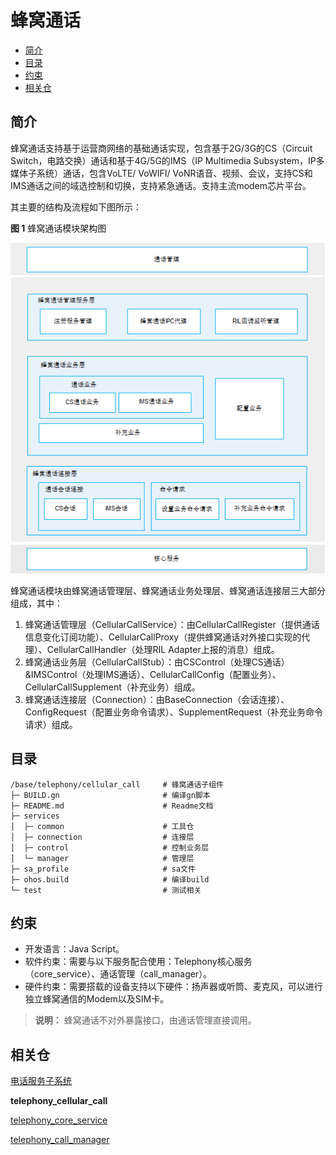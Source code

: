 # 蜂窝通话<a name="ZH-CN_TOPIC_0000001105379632"></a>

-   [简介](#section117mcpsimp)
-   [目录](#section127mcpsimp)
-   [约束](#section131mcpsimp)
-   [相关仓](#section204mcpsimp)

## 简介<a name="section117mcpsimp"></a>

蜂窝通话支持基于运营商网络的基础通话实现，包含基于2G/3G的CS（Circuit Switch，电路交换）通话和基于4G/5G的IMS（IP Multimedia Subsystem，IP多媒体子系统）通话，包含VoLTE/ VoWIFI/ VoNR语音、视频、会议，支持CS和IMS通话之间的域选控制和切换，支持紧急通话。支持主流modem芯片平台。

其主要的结构及流程如下图所示：

**图 1**  蜂窝通话模块架构图<a name="fig970511919486"></a>


![](figures/zh-cn_architecture-of-the-cellular-call-module.png)

蜂窝通话模块由蜂窝通话管理层、蜂窝通话业务处理层、蜂窝通话连接层三大部分组成，其中：

1.  蜂窝通话管理层（CellularCallService）：由CellularCallRegister（提供通话信息变化订阅功能）、CellularCallProxy（提供蜂窝通话对外接口实现的代理）、CellularCallHandler（处理RIL Adapter上报的消息）组成。
2.  蜂窝通话业务层（CellularCallStub）：由CSControl（处理CS通话）&IMSControl（处理IMS通话）、CellularCallConfig（配置业务）、CellularCallSupplement（补充业务）组成。
3.  蜂窝通话连接层（Connection）：由BaseConnection（会话连接）、ConfigRequest（配置业务命令请求）、SupplementRequest（补充业务命令请求）组成。

## 目录<a name="section127mcpsimp"></a>

```
/base/telephony/cellular_call     # 蜂窝通话子组件
├─ BUILD.gn                       # 编译gn脚本
├─ README.md                      # Readme文档
├─ services
│  ├─ common                      # 工具仓
│  ├─ connection                  # 连接层
│  ├─ control                     # 控制业务层
│  └─ manager                     # 管理层
├─ sa_profile                     # sa文件
├─ ohos.build                     # 编译build
└─ test                           # 测试相关
```

## 约束<a name="section131mcpsimp"></a>

-   开发语言：Java Script。
-   软件约束：需要与以下服务配合使用：Telephony核心服务（core\_service）、通话管理（call\_manager）。
-   硬件约束：需要搭载的设备支持以下硬件：扬声器或听筒、麦克风，可以进行独立蜂窝通信的Modem以及SIM卡。

>**说明：**
>蜂窝通话不对外暴露接口，由通话管理直接调用。

## 相关仓<a name="section204mcpsimp"></a>

[电话服务子系统](https://gitee.com/openharmony/docs/blob/master/zh-cn/readme/%E7%94%B5%E8%AF%9D%E6%9C%8D%E5%8A%A1%E5%AD%90%E7%B3%BB%E7%BB%9F.md)

**telephony_cellular_call**

[telephony_core_service](https://gitee.com/openharmony/telephony_core_service/blob/master/README_zh.md)

[telephony_call_manager](https://gitee.com/openharmony/telephony_call_manager/blob/master/README_zh.md)
